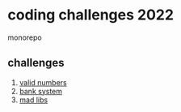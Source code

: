 # coding challenges 2022

monorepo

## challenges

1. [valid numbers](./1-valid-numbers)
2. [bank system](./2-bank-system)
3. [mad libs](./3-mad-libs/mad_libs)
